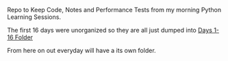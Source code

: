 Repo to Keep Code, Notes and Performance Tests from my morning Python Learning Sessions.

The first 16 days were unorganized so they are all just dumped into [Days 1-16 Folder](Days1-16/)

From here on out everyday will have a its own folder.
